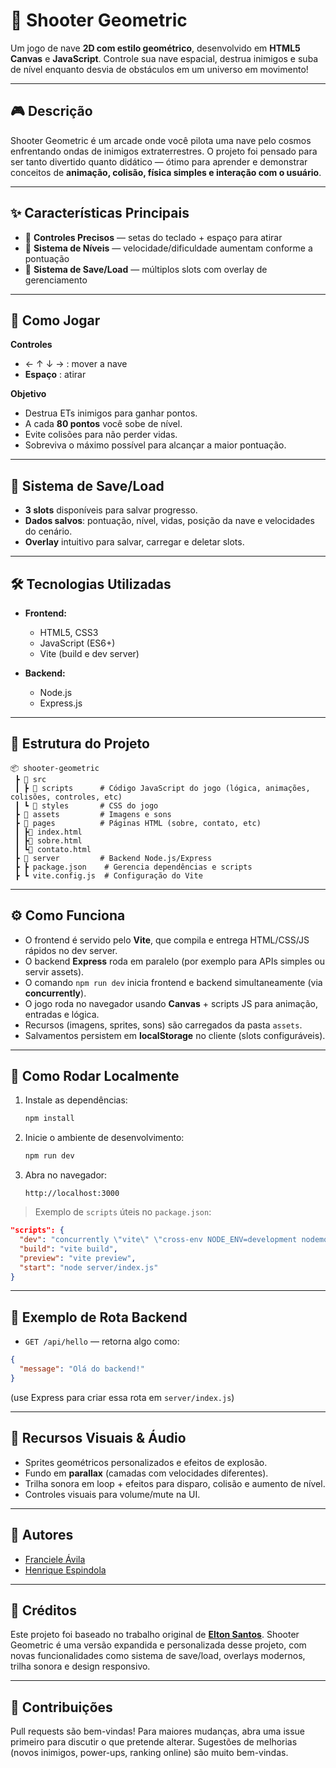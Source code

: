 # 🚀 Shooter Geometric

Um jogo de nave **2D com estilo geométrico**, desenvolvido em **HTML5 Canvas** e **JavaScript**.
Controle sua nave espacial, destrua inimigos e suba de nível enquanto desvia de obstáculos em um universo em movimento!

---

## 🎮 Descrição

Shooter Geometric é um arcade onde você pilota uma nave pelo cosmos enfrentando ondas de inimigos extraterrestres.
O projeto foi pensado para ser tanto divertido quanto didático — ótimo para aprender e demonstrar conceitos de **animação, colisão, física simples e interação com o usuário**.

---

## ✨ Características Principais

* 🎯 **Controles Precisos** — setas do teclado + espaço para atirar
* 🚀 **Sistema de Níveis** — velocidade/dificuldade aumentam conforme a pontuação
* 💾 **Sistema de Save/Load** — múltiplos slots com overlay de gerenciamento

---

## 🎯 Como Jogar

**Controles**

* ← ↑ ↓ → : mover a nave
* **Espaço** : atirar

**Objetivo**

* Destrua ETs inimigos para ganhar pontos.
* A cada **80 pontos** você sobe de nível.
* Evite colisões para não perder vidas.
* Sobreviva o máximo possível para alcançar a maior pontuação.

---

## 💾 Sistema de Save/Load

* **3 slots** disponíveis para salvar progresso.
* **Dados salvos**: pontuação, nível, vidas, posição da nave e velocidades do cenário.
* **Overlay** intuitivo para salvar, carregar e deletar slots.

---

## 🛠️ Tecnologias Utilizadas

* **Frontend:**

  * HTML5, CSS3
  * JavaScript (ES6+)
  * Vite (build e dev server)

* **Backend:**

  * Node.js
  * Express.js

---

## 📂 Estrutura do Projeto

```
📦 shooter-geometric
 ┣ 📂 src
 ┃ ┣ 📂 scripts      # Código JavaScript do jogo (lógica, animações, colisões, controles, etc)
 ┃ ┗ 📂 styles       # CSS do jogo
 ┣ 📂 assets         # Imagens e sons
 ┣ 📂 pages          # Páginas HTML (sobre, contato, etc)
 ┃ ┣📜 index.html
 ┃ ┣📜 sobre.html
 ┃ ┗📜 contato.html
 ┣ 📂 server         # Backend Node.js/Express
 ┣ ┣ package.json    # Gerencia dependências e scripts
 ┣ ┗ vite.config.js  # Configuração do Vite
```

---

## ⚙️ Como Funciona

* O frontend é servido pelo **Vite**, que compila e entrega HTML/CSS/JS rápidos no dev server.
* O backend **Express** roda em paralelo (por exemplo para APIs simples ou servir assets).
* O comando `npm run dev` inicia frontend e backend simultaneamente (via **concurrently**).
* O jogo roda no navegador usando **Canvas** + scripts JS para animação, entradas e lógica.
* Recursos (imagens, sprites, sons) são carregados da pasta `assets`.
* Salvamentos persistem em **localStorage** no cliente (slots configuráveis).

---

## 🧭 Como Rodar Localmente

1. Instale as dependências:

   ```sh
   npm install
   ```

2. Inicie o ambiente de desenvolvimento:

   ```sh
   npm run dev
   ```

3. Abra no navegador:

   ```
   http://localhost:3000
   ```

> Exemplo de `scripts` úteis no `package.json`:

```json
"scripts": {
  "dev": "concurrently \"vite\" \"cross-env NODE_ENV=development nodemon server/index.js\"",
  "build": "vite build",
  "preview": "vite preview",
  "start": "node server/index.js"
}
```

---

## 🔌 Exemplo de Rota Backend

* `GET /api/hello` — retorna algo como:

```json
{
  "message": "Olá do backend!"
}
```

(use Express para criar essa rota em `server/index.js`)

---

## 🎨 Recursos Visuais & Áudio

* Sprites geométricos personalizados e efeitos de explosão.
* Fundo em **parallax** (camadas com velocidades diferentes).
* Trilha sonora em loop + efeitos para disparo, colisão e aumento de nível.
* Controles visuais para volume/mute na UI.

---

## 🧾 Autores

* [Franciele Ávila](https://github.com/franavila15)
* [Henrique Espindola](https://github.com/henrixpindola)

---

## 🙏 Créditos

Este projeto foi baseado no trabalho original de **[Elton Santos](https://github.com/eltonsantos/jogo-de-nave)**.
Shooter Geometric é uma versão expandida e personalizada desse projeto, com novas funcionalidades como sistema de save/load, overlays modernos, trilha sonora e design responsivo.

---

## 🤝 Contribuições

Pull requests são bem-vindas! Para maiores mudanças, abra uma issue primeiro para discutir o que pretende alterar.
Sugestões de melhorias (novos inimigos, power-ups, ranking online) são muito bem-vindas.